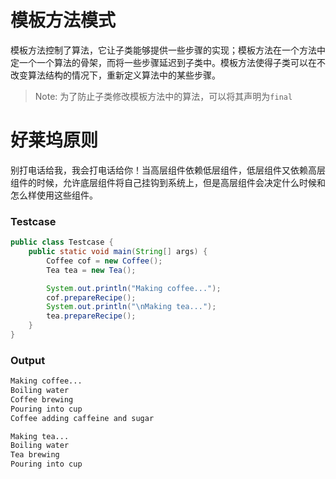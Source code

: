 # 模板方法模式

模板方法控制了算法，它让子类能够提供一些步骤的实现；模板方法在一个方法中定一个一个算法的骨架，而将一些步骤延迟到子类中。模板方法使得子类可以在不改变算法结构的情况下，重新定义算法中的某些步骤。

> Note: 为了防止子类修改模板方法中的算法，可以将其声明为`final`

# 好莱坞原则

别打电话给我，我会打电话给你！当高层组件依赖低层组件，低层组件又依赖高层组件的时候，允许底层组件将自己挂钩到系统上，但是高层组件会决定什么时候和怎么样使用这些组件。

### Testcase

```java
public class Testcase {
    public static void main(String[] args) {
        Coffee cof = new Coffee();
        Tea tea = new Tea();

        System.out.println("Making coffee...");
        cof.prepareRecipe();
        System.out.println("\nMaking tea...");
        tea.prepareRecipe();
    }
}
```

### Output
```sh
Making coffee...
Boiling water
Coffee brewing
Pouring into cup
Coffee adding caffeine and sugar

Making tea...
Boiling water
Tea brewing
Pouring into cup
```